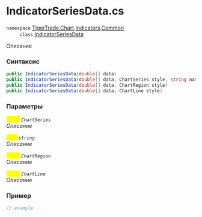 
# IndicatorSeriesData.cs
`namespace` [TigerTrade.Chart](../../../../../TigerTrade.Chart.md).[Indicators](../../../../../TigerTrade.Chart/Indicators.md).[Common](../../../../../TigerTrade.Chart/Indicators/Common.md)  
&nbsp;&nbsp;&nbsp;&nbsp;&nbsp;&nbsp;&nbsp;&nbsp;&nbsp;`class` [IndicatorSeriesData](../../IndicatorSeriesData.cs.md)

Описание

### Синтаксис
```csharp
public IndicatorSeriesData(double[] data)
public IndicatorSeriesData(double[] data, ChartSeries style, string name = "")
public IndicatorSeriesData(double[] data, ChartRegion style)
public IndicatorSeriesData(double[] data, ChartLine style)
```
### Параметры  
<mark style="color:yellow;">`style`</mark> *`ChartSeries`*  
 *Описание*  
  
<mark style="color:yellow;">`name`</mark> *`string`*  
 *Описание*  
  
<mark style="color:yellow;">`style`</mark> *`ChartRegion`*  
 *Описание*  
  
<mark style="color:yellow;">`style`</mark> *`ChartLine`*  
 *Описание*  
  


### Пример  
```csharp
// example
```
                    
                    